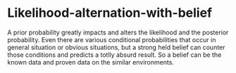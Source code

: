 # Likelihood-alternation-with-belief
A prior probability greatly impacts and alters the likelihood and the posterior probability. Even there are various conditional probabilities that occur in general situation or obvious situations, but a strong held belief can counter those conditions and predicts a totlly absurd result. So a belief can be the known data and proven data on the similar environments.
